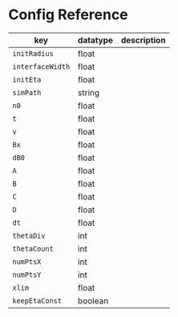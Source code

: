 # Config Reference

| key | datatype | description |
| --- | -------- | ----------- |
| `initRadius` | float | |
| `interfaceWidth` | float | |
| `initEta` | float | |
| `simPath` | string | |
| `n0` | float | |
| `t` | float | |
| `v` | float | |
| `Bx` | float | |
| `dB0` | float | |
| `A` | float | |
| `B` | float | |
| `C` | float | |
| `D` | float | |
| `dt` | float | |
| `thetaDiv` | int | |
| `thetaCount` | int | |
| `numPtsX` | int | |
| `numPtsY` | int | |
| `xlim` | float | |
| `keepEtaConst` | boolean | |
